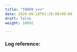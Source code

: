 ```yaml
---
title: "f0009_vvv"
date: 2020-09-18T01:28:00+99:00
draft: false
weight: 10092

---
```


### Log reference: <no value>

```

